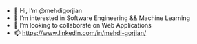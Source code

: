 - 👋 Hi, I’m @mehdigorjian
- 👀 I’m interested in Software Engineering && Machine Learning
- 💞️ I’m looking to collaborate on Web Applications
- 📫 https://www.linkedin.com/in/mehdi-gorjian/

<!---
mehdigorjian/mehdigorjian is a ✨ special ✨ repository because its `README.md` (this file) appears on your GitHub profile.
You can click the Preview link to take a look at your changes.
--->
